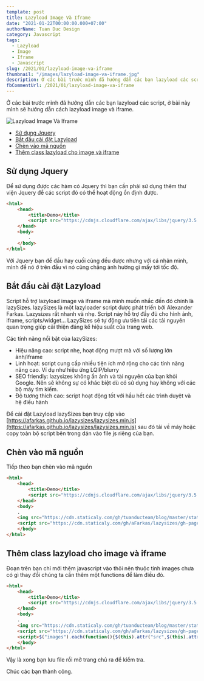 ```yaml
---
template: post
title: Lazyload Image Và Iframe
date: "2021-01-22T00:00:00.000+07:00"
authorName: Tuan Duc Design
category: Javascript
tags:
  - Lazyload
  - Image
  - Iframe
  - Javascript
slug: /2021/01/lazyload-image-va-iframe
thumbnail: "/images/lazyload-image-va-iframe.jpg"
description: Ở các bài trước mình đã hướng dẫn các bạn lazyload các script, ở bài này mình sẽ hướng dẫn cách lazyload image và iframe.
fbCommentUrl: /2021/01/lazyload-image-va-iframe
---
```


Ở các bài trước mình đã hướng dẫn các bạn lazyload các script, ở bài này mình sẽ hướng dẫn cách lazyload image và iframe.

![Lazyload Image Và Iframe](/images/lazyload-image-va-iframe.jpg)

- [Sử dụng Jquery](#tại-sao-phải-tối-ưu-css-và-javascript)
- [Bắt đầu cài đặt Lazyload](#bắt-dầu-code-lại-css-và-javascript)
- [Chèn vào mã nguồn](#đặt-tên-các-file-css-và-javascript-cho-dễ-phân-biệt)
- [Thêm class lazyload cho image và iframe](#thêm-class-lazyload-cho-image-và-iframe)

## Sử dụng Jquery

Để sử dụng được các hàm có Jquery thì bạn cần phải sử dụng thêm thư viện Jquery để các script đó có thể hoạt động ổn định được.

```html
<html>
    <head>
        <title>Demo</title>
        <script src="https://cdnjs.cloudflare.com/ajax/libs/jquery/3.5.1/jquery.min.js"></script>
    </head>
    <body>
        .
    </body>
</html>
```

Với Jquery bạn để đầu hay cuối cùng đều được nhưng với cá nhân mình, mình để nó ở trên đầu vì nó cũng chẳng ảnh hưởng gì mấy tới tốc độ.

## Bắt đầu cài đặt Lazyload

Script hỗ trợ lazyload image và iframe mà mình muốn nhắc đến đó chính là lazySizes. lazySizes là một lazyloader script được phát triển bởi Alexander Farkas. Lazysizes rất nhanh và nhẹ. Script này hỗ trợ đầy đủ cho hình ảnh, iframe, scripts/widget… LazySizes sẽ tự động ưu tiên tải các tải nguyên quan trọng giúp cải thiện đáng kể hiệu suất của trang web.

Các tính năng nổi bật của lazySizes:

- Hiệu năng cao: script nhẹ, hoạt động mượt mà với số lượng lớn ảnh/iframe
- Linh hoạt: script cung cấp nhiều tiện ích mở rộng cho các tính năng nâng cao. Ví dụ như hiệu ứng LQIP/blurry
- SEO friendly: lazysizes không ẩn ảnh và tài nguyên của bạn khỏi Google. Nên sẽ không sự có khác biệt dù có sử dụng hay không với các bộ máy tìm kiếm.
- Độ tương thích cao: script hoạt động tốt với hầu hết các trình duyệt và hệ điều hành

Để cài đặt Lazyload lazySizes bạn truy cập vào [https://afarkas.github.io/lazysizes/lazysizes.min.js](https://afarkas.github.io/lazysizes/lazysizes.min.js) sau đó tải về máy hoặc copy toàn bộ script bên trong dán vào file js riêng của bạn.

## Chèn vào mã nguồn

Tiếp theo bạn chèn vào mã nguồn

```html
<html>
    <head>
        <title>Demo</title>
        <script src="https://cdnjs.cloudflare.com/ajax/libs/jquery/3.5.1/jquery.min.js"></script>
    </head>
    <body>
    .
    <img src="https://cdn.staticaly.com/gh/tuanducteam/blog/master/static/images/lazyload-image-va-iframe.jpg" />
    <script src="https://cdn.staticaly.com/gh/aFarkas/lazysizes/gh-pages/lazysizes.min.js" async defer></script>
    </body>
</html>
```

## Thêm class lazyload cho image và iframe

Đoạn trên bạn chỉ mới thêm javascript vào thôi nên thuộc tính images chưa có gì thay đổi chúng ta cần thêm một functions để làm điều đó.

```html
<html>
    <head>
        <title>Demo</title>
        <script src="https://cdnjs.cloudflare.com/ajax/libs/jquery/3.5.1/jquery.min.js"></script>
    </head>
    <body>
    .
    <img src="https://cdn.staticaly.com/gh/tuanducteam/blog/master/static/images/lazyload-image-va-iframe.jpg" />
    <script src="https://cdn.staticaly.com/gh/aFarkas/lazysizes/gh-pages/lazysizes.min.js" async defer></script>
    <script>$("images").each(function(){$(this).attr("src",$(this).attr("src").replace("http://","https://")),$(this).addClass("lazyload"),$(this).attr("data-src",$(this).attr("src")),$(this).removeAttr("src")}),$("source").each(function(){$(this).attr("srcset",$(this).attr("srcset").replace("http://","https://")),$(this).addClass("lazyload"),$(this).attr("data-srcset",$(this).attr("srcset")),$(this).removeAttr("srcset")}),$("iframe").each(function(){$(this).addClass("lazyload"),$(this).attr("data-src",$(this).attr("src")),$(this).removeAttr("src")});</script>
    </body>
</html>
```

Vậy là xong bạn lưu file rồi mở trang chủ ra để kiểm tra.

Chúc các bạn thành công.
